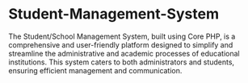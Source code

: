 # Student-Management-System
The Student/School Management System, built using Core PHP, is a comprehensive and user-friendly platform designed to simplify and streamline the administrative and academic processes of educational institutions. This system caters to both administrators and students, ensuring efficient management and communication.
